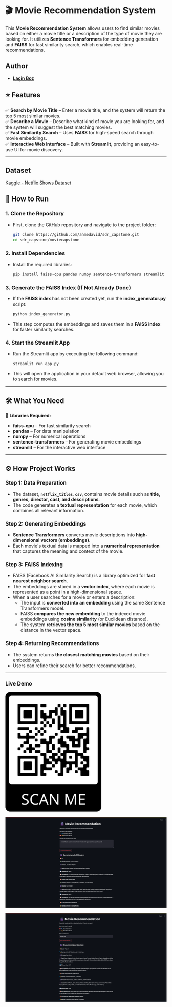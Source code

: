 # 🎬 Movie Recommendation System

This **Movie Recommendation System** allows users to find similar movies based on either a movie title or a description of the type of movie they are looking for. It utilizes **Sentence Transformers** for embedding generation and **FAISS** for fast similarity search, which enables real-time recommendations.
## Author

- **[Laçin Boz]([https://github.com/your-github-username](https://github.com/lacinboz))** 


## ⭐ Features

✅ **Search by Movie Title** – Enter a movie title, and the system will return the top 5 most similar movies.  
✅ **Describe a Movie** – Describe what kind of movie you are looking for, and the system will suggest the best matching movies.  
✅ **Fast Similarity Search** – Uses **FAISS** for high-speed search through movie embeddings.  
✅ **Interactive Web Interface** – Built with **Streamlit**, providing an easy-to-use UI for movie discovery.  

---
## Dataset
[Kaggle - Netflix Shows Dataset](https://www.kaggle.com/datasets/shivamb/netflix-shows)

## 🚀 How to Run

### **1. Clone the Repository**
   - First, clone the GitHub repository and navigate to the project folder:
     ```bash
     git clone https://github.com/ahmedavid/sdr_capstone.git
     cd sdr_capstone/moviecapstone
     ```

### **2. Install Dependencies**
   - Install the required libraries:
     ```bash
     pip install faiss-cpu pandas numpy sentence-transformers streamlit
     ```

### **3. Generate the FAISS Index (If Not Already Done)**
   - If the **FAISS index** has not been created yet, run the **index_generator.py** script:
     ```bash
     python index_generator.py
     ```
   - This step computes the embeddings and saves them in a **FAISS index** for faster similarity searches.

### **4. Start the Streamlit App**
   - Run the Streamlit app by executing the following command:
     ```bash
     streamlit run app.py
     ```
   - This will open the application in your default web browser, allowing you to search for movies.

---

## 🛠️ What You Need

📌 **Libraries Required:**
   - **faiss-cpu** – For fast similarity search
   - **pandas** – For data manipulation
   - **numpy** – For numerical operations
   - **sentence-transformers** – For generating movie embeddings
   - **streamlit** – For the interactive web interface

---

## ⚙️ How Project Works 

### **Step 1: Data Preparation**
- The dataset, **`netflix_titles.csv`**, contains movie details such as **title, genres, director, cast, and descriptions**.
- The code generates a **textual representation** for each movie, which combines all relevant information.

### **Step 2: Generating Embeddings**
- **Sentence Transformers** converts movie descriptions into **high-dimensional vectors (embeddings)**.
- Each movie's textual data is mapped into a **numerical representation** that captures the meaning and context of the movie.

### **Step 3: FAISS Indexing**
- FAISS (Facebook AI Similarity Search) is a library optimized for **fast nearest neighbor search**.
- The embeddings are stored in a **vector index**, where each movie is represented as a point in a high-dimensional space.
- When a user searches for a movie or enters a description:
  - The input is **converted into an embedding** using the same Sentence Transformers model.
  - FAISS **compares the new embedding** to the indexed movie embeddings using **cosine similarity** (or Euclidean distance).
  - The system **retrieves the top 5 most similar movies** based on the distance in the vector space.

### **Step 4: Returning Recommendations**
- The system returns **the closest matching movies** based on their embeddings.
- Users can refine their search for better recommendations.

---
### Live Demo
<img src="https://github.com/ahmedavid/sdr_capstone/blob/main/moviecapstone/frame.png" width="300">

![Describe A Mpvie](https://github.com/ahmedavid/sdr_capstone/blob/main/moviecapstone/example1.png)

![Search by Movie](https://github.com/ahmedavid/sdr_capstone/blob/main/moviecapstone/example2.png)






